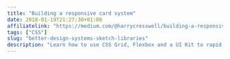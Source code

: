 ```yaml
---
title: "Building a responsive card system"
date: 2018-01-19T21:27:30+01:00
affiliatelink: "https://medium.com/@harrycresswell/building-a-responsive-card-system-d98f93794e1a"
tags: ["CSS"]
slug: "better-design-systems-sketch-libraries"
description: "Learn how to use CSS Grid, Flexbox and a UI Kit to rapid prototype responsive cards patterns"
---
```

